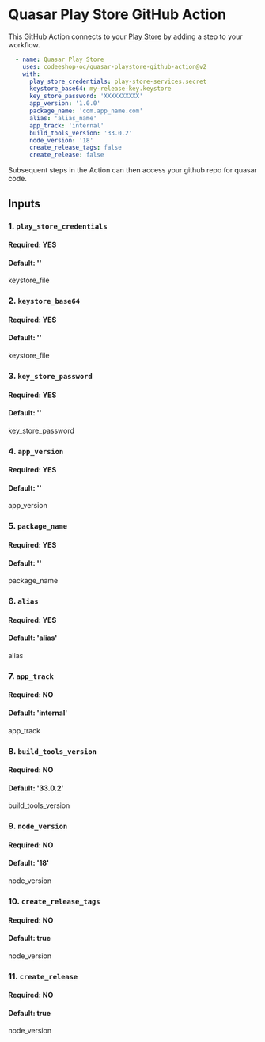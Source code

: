 # Quasar Play Store GitHub Action

This GitHub Action connects to your [Play Store](https://play.google.com/console/u/0/developers)
by adding a step to your workflow.

```yaml
  - name: Quasar Play Store
    uses: codeeshop-oc/quasar-playstore-github-action@v2
    with:
      play_store_credentials: play-store-services.secret
      keystore_base64: my-release-key.keystore
      key_store_password: 'XXXXXXXXXX'
      app_version: '1.0.0'
      package_name: 'com.app_name.com'
      alias: 'alias_name'
      app_track: 'internal'
      build_tools_version: '33.0.2'
      node_version: '18'
      create_release_tags: false
      create_release: false
```

Subsequent steps in the Action can then access your github repo for quasar code.

## Inputs
### 1. `play_store_credentials`
#### Required: YES
#### Default: ''
keystore_file

### 2. `keystore_base64`
#### Required: YES
#### Default: ''
keystore_file

### 3. `key_store_password`
#### Required: YES
#### Default: ''
key_store_password

### 4. `app_version`
#### Required: YES
#### Default: ''
app_version

### 5. `package_name`
#### Required: YES
#### Default: ''
package_name

### 6. `alias`
#### Required: YES
#### Default: 'alias'
alias

### 7. `app_track`
#### Required: NO
#### Default: 'internal'
app_track

### 8. `build_tools_version`
#### Required: NO
#### Default: '33.0.2'
build_tools_version

### 9. `node_version`
#### Required: NO
#### Default: '18'
node_version

### 10. `create_release_tags`
#### Required: NO
#### Default: true
node_version

### 11. `create_release`
#### Required: NO
#### Default: true
node_version
